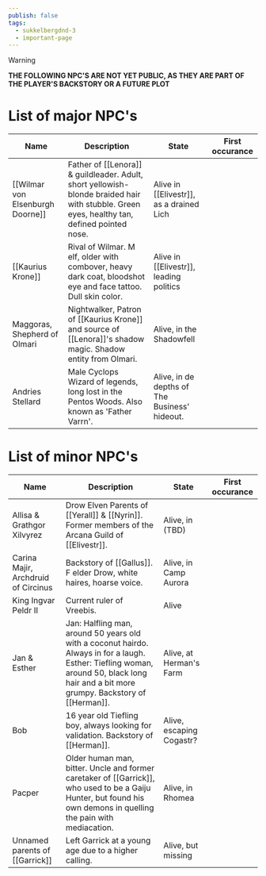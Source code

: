 ```yaml
---
publish: false
tags:
  - sukkelbergdnd-3
  - important-page
---
```

> [!warning]
> **THE FOLLOWING NPC'S ARE NOT YET PUBLIC, AS THEY ARE PART OF THE PLAYER'S BACKSTORY OR A FUTURE PLOT**
# List of major NPC's

| Name                             | Description                                                                                                                                 | State                                         | First occurance |
| -------------------------------- | ------------------------------------------------------------------------------------------------------------------------------------------- | --------------------------------------------- | --------------- |
| [[Wilmar von Elsenburgh Doorne]] | Father of [[Lenora]] & guildleader. Adult, short yellowish-blonde braided hair with stubble. Green eyes, healthy tan, defined pointed nose. | Alive in [[Elivestr]], as a drained Lich      |                 |
| [[Kaurius Krone]]                | Rival of Wilmar. M elf, older with combover, heavy dark coat, bloodshot eye and face tattoo. Dull skin color.                               | Alive in [[Elivestr]], leading politics       |                 |
| Maggoras, Shepherd of Olmari     | Nightwalker, Patron of [[Kaurius Krone]] and source of [[Lenora]]'s shadow magic. Shadow entity from Olmari.                                | Alive, in the Shadowfell                      |                 |
| Andries Stellard                 | Male Cyclops Wizard of legends, long lost in the Pentos Woods. Also known as 'Father Varrn'.                                                | Alive, in de depths of The Business' hideout. |                 |
# List of minor NPC's
| Name                                | Description                                                                                                                                                                             | State                    | First occurance |
| ----------------------------------- | --------------------------------------------------------------------------------------------------------------------------------------------------------------------------------------- | ------------------------ | --------------- |
| Allisa & Grathgor Xilvyrez          | Drow Elven Parents of [[Yerall]] & [[Nyrin]]. Former members of the Arcana Guild of [[Elivestr]].                                                                                       | Alive, in (TBD)          |                 |
| Carina Majir, Archdruid of Circinus | Backstory of [[Gallus]]. F elder Drow, white haires, hoarse voice.                                                                                                                      | Alive, in Camp Aurora    |                 |
| King Ingvar Peldr II                | Current ruler of Vreebis.                                                                                                                                                               | Alive                    |                 |
| Jan & Esther                        | Jan: Halfling man, around 50 years old with a coconut hairdo. Always in for a laugh. Esther: Tiefling woman, around 50, black long hair and a bit more grumpy. Backstory of [[Herman]]. | Alive, at Herman's Farm  |                 |
| Bob                                 | 16 year old Tiefling boy, always looking for validation. Backstory of [[Herman]].                                                                                                       | Alive, escaping Cogastr? |                 |
| Pacper                              | Older human man, bitter. Uncle and former caretaker of [[Garrick]], who used to be a Gaiju Hunter, but found his own demons in quelling the pain with mediacation.                      | Alive, in Rhomea         |                 |
| Unnamed parents of [[Garrick]]      | Left Garrick at a young age due to a higher calling.                                                                                                                                    | Alive, but missing       |                 |

